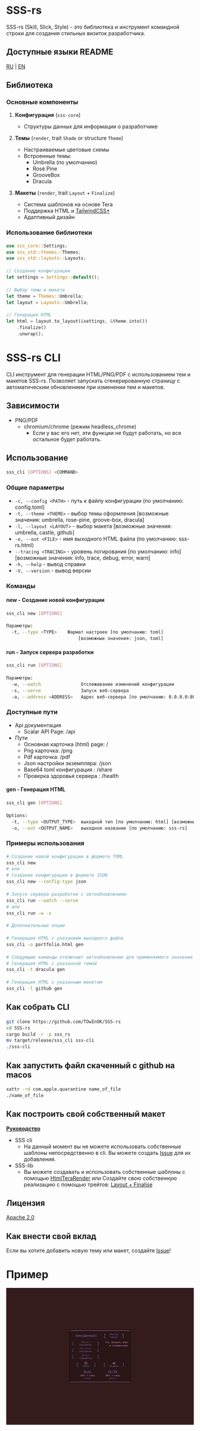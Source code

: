 # SSS-rs

SSS-rs (Skill, Slick, Style) - это библиотека и инструмент командной строки для создания стильных визиток разработчика.

## Доступные языки README
[RU](README_ru.md) | [EN](README.md)

## Библиотека

### Основные компоненты

1. **Конфигурация** (`sss-core`)
   - Структуры данных для информации о разработчике

2. **Темы** (`render`, trait `Shade` or structure `Theme`)
   - Настраиваемые цветовые схемы
   - Встроенные темы:
     - Umbrella (по умолчанию)
     - Rosé Pine
     - GrooveBox
     - Dracula

3. **Макеты** (`render`, trait `Layout` + `Finalize`)
   - Система шаблонов на основе Tera
   - Поддержка HTML и [TailwindCSS*](https://crates.io/crates/encre-css)
   - Адаптивный дизайн

### Использование библиотеки

```rust
use sss_core::Settings;
use sss_std::themes::Themes;
use sss_std::layouts::Layouts;

// Создание конфигурации
let settings = Settings::default();

// Выбор темы и макета
let theme = Themes::Umbrella;
let layout = Layouts::Umbrella;

// Генерация HTML
let html = layout.to_layout(&settings, &theme.into())
    .finalize()
    .unwrap();
```

# SSS-rs CLI

CLI инструмент для генерации HTML/PNG/PDF с использованием тем и макетов SSS-rs.
Позволяет запускать сгенерированную страницу с автоматическим обновлением при изменении тем и макетов.

## Зависимости
- PNG/PDF
  - chromium/chrome (режим headless_chrome)
    - Если у вас его нет, эти функции не будут работать, но все остальное будет работать.

## Использование

```bash
sss_cli [OPTIONS] <COMMAND>
```

### Общие параметры

- `-c, --config <PATH>` - путь к файлу конфигурации (по умолчанию: config.toml)
- `-t, --theme <THEME>` - выбор темы оформления [возможные значения: umbrella, rose-pine, groove-box, dracula]
- `-l, --layout <LAYOUT>` - выбор макета [возможные значения: umbrella, castle, github]
- `-o, --out <FILE>` - имя выходного HTML файла (по умолчанию: sss-rs.html)
- `--tracing <TRACING>` - уровень логирования [по умолчанию: info] [возможные значения: info, trace, debug, error, warn]
- `-h, --help` - вывод справки
- `-V, --version` - вывод версии

### Команды

#### new - Создание новой конфигурации
```bash
sss_cli new [OPTIONS]

Параметры:
  -t, --type <TYPE>    Фармат настроек [по умолчанию: toml]
                           [возможные значения: json, toml]
```

#### run - Запуск сервера разработки
```bash
sss_cli run [OPTIONS]

Параметры:
  -w, --watch               Отслеживание изменений конфигурации
  -s, --serve               Запуск веб-сервера
  -a, --address <ADDRESS>   Адрес веб-сервера [по умолчанию: 0.0.0.0:8081]
```

### Доступные пути
- Api документация
  - Scalar API Page: /api
- Пути
  - Основная карточка (html) page: /
  - Png карточка: /png
  - Pdf карточка: /pdf
  - Json настройки экземпляра: /json
  - Base64 toml конфигурация : /share
  - Проверка здоровья сервера : /health

#### gen - Генерация HTML
```bash
sss_cli gen [OPTIONS]

Options:
  -t, --type <OUTPUT_TYPE>  выходной тип [по умолчанию: html] [возможные значения: html, png, pdf]
  -o, --out <OUTPUT_NAME>   выходное название [по умолчанию: sss-rs]
```

### Примеры использования

```bash
# Создание новой конфигурации в формате TOML
sss_cli new
# или
# Создание конфигурации в формате JSON
sss_cli new --config-type json

# Запуск сервера разработки с автообновлением
sss_cli run --watch --serve
# или
sss_cli run -w -s

# Дополнительные опции

# Генерация HTML с указанием выходного файла
sss_cli -o portfolio.html gen

# Следующие команды отключают автообновление для применяемого значения
# Генерация HTML с указанной темой
sss_cli -t dracula gen

# Генерация HTML с указанным макетом
sss_cli -l github gen
```

## Как собрать CLI

```bash
git clone https://github.com/TOwInOK/SSS-rs
cd SSS-rs
cargo build -r -p sss_rs
mv target/release/sss_cli sss-cli
./sss-cli
```

## Как запустить файл скаченный с github на macos
```sh
xattr -rd com.apple.quarantine name_of_file
./name_of_file
```

## Как построить свой собственный макет

[**Руководство**](How_to_construct_layout.md)

- SSS cli
  - На данный момент вы не можете использовать собственные шаблоны непосредственно в cli.
  Вы можете создать [Issue](https://github.com/TOwInOK/SSS-rs/issues/new?template=Blank+issue) для их добавления.
- SSS-lib
  - Вы можете создавать и использовать собственные шаблоны с помощью [HtmlTeraRender](sss-lib/sss-std/src/layouts/html_tera_builder.rs)
  или
  Создайте свою собственную реализацию с помощью трейтов: [Layout + Finalise](sss-lib/render/src/layout.rs)

## Лицензия
[Apache 2.0](LICENSE)

## Как внести свой вклад
Если вы хотите добавить новую тему или макет, создайте [Issue](https://github.com/TOwInOK/SSS-rs/issues/new?template=Blank+issue)!

# Пример
![Пример карточки](.content/umbrella.umbrella.jpeg)
